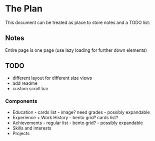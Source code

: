 # The Plan

This document can be treated as place to store notes and a TODO list:

## Notes

Entire page is one page (use lazy loading for further down elements)

## TODO

- different layout for different size views
- add readme
- custom scroll bar

### Components

- Education - cards list - image? need grades - possibly expandable
- Experience + Work History - bento grid? cards list?
- Achievements - regular list - bento grid? - possibly expandable
- Skills and interests
- Projects
